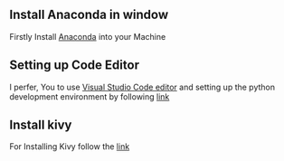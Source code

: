 ## Install Anaconda in window 
Firstly Install [Anaconda](https://docs.anaconda.com/anaconda/install/windows/) into your Machine

## Setting up Code Editor
I perfer, You to use [Visual Studio Code editor](https://code.visualstudio.com/docs/?dv=win32user) and setting up the python development environment by following [link](https://code.visualstudio.com/docs/python/python-tutorial)

## Install kivy
For Installing Kivy follow the [link](https://kivy.org/doc/stable/installation/installation-windows.html)

